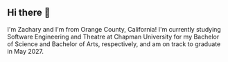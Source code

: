 ## Hi there 👋

I'm Zachary and I'm from Orange County, California! I'm currently studying Software Engineering and Theatre at Chapman University for my Bachelor of Science and Bachelor of Arts, respectively, and am on track to graduate in May 2027. 


<!--
**zacharycolby/zacharycolby** is a ✨ _special_ ✨ repository because its `README.md` (this file) appears on your GitHub profile.

Here are some ideas to get you started:

- 🔭 I’m currently working on ...
- 🌱 I’m currently learning ...
- 👯 I’m looking to collaborate on ...
- 🤔 I’m looking for help with ...
- 💬 Ask me about ...
- 📫 How to reach me: ...
- 😄 Pronouns: ...
- ⚡ Fun fact: ...
-->
